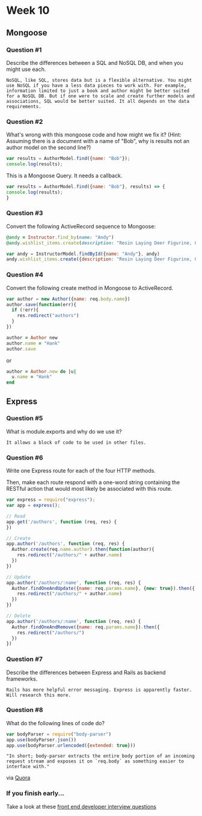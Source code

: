 # Week 10

## Mongoose

### Question #1

Describe the differences between a SQL and NoSQL DB, and when you might use each.

```text
NoSQL, like SQL, stores data but is a flexible alternative. You might use NoSQL if you have a less data pieces to work with. For example, information limited to just a book and author might be better suited for a NoSQL DB. But if one were to scale and create further models and associations, SQL would be better suited. It all depends on the data requirements.
```

### Question #2

What's wrong with this mongoose code and how might we fix it?
(Hint: Assuming there is a document with a name of "Bob", why is results not an author model on the second line?)

```js
var results = AuthorModel.find({name: "Bob"});
console.log(results);
```

This is a Mongoose Query. It needs a callback.

```js
var results = AuthorModel.find({name: "Bob"}, results) => {
console.log(results);
}
```

### Question #3

Convert the following ActiveRecord sequence to Mongoose:

```rb
@andy = Instructor.find_by(name: "Andy")
@andy.wishlist_items.create(description: "Resin Laying Deer Figurine, Gold")
```

```js
var andy = InstructorModel.findById({name: "Andy"}, andy)
andy.wishlist_items.create({description: "Resin Laying Deer Figurine, Gold"}, wishlist)
```

### Question #4

Convert the following create method in Mongoose to ActiveRecord.

```js
var author = new Author({name: req.body.name})
author.save(function(err){
  if (!err){
    res.redirect("authors")
  }
})
```

```rb
author = Author new
author.name = "Hank"
author.save
```

or

```rb
author = Author.new do |u|
  u.name = "Hank"
end
```
## Express

### Question #5

What is module.exports and why do we use it?

```text
It allows a block of code to be used in other files.
```

### Question #6

Write one Express route for each of the four HTTP methods.

Then, make each route respond with a one-word string containing the RESTful action that would most likely be associated with this route.

```js
var express = require("express");
var app = express();

// Read
app.get('/authors', function (req, res) {
})

// Create
app.author('/authors', function (req, res) {
  Author.create(req.name.author).then(function(author){
    res.redirect("/authors/" + author.name)
  })
})

// Update
app.author('/authors/:name', function (req, res) {
  Author.findOneAndUpdate({name: req.params.name}, {new: true}).then({
    res.redirect("/authors/" + author.name)
  })
})

// Delete
app.author('/authors/:name', function (req, res) {
  Author.findOneAndRemove({name: req.params.name}).then({
    res.redirect("/authors/")
  })
})
```

### Question #7

Describe the differences between Express and Rails as backend frameworks.

```text
Rails has more helpful error messaging. Express is apparently faster. Will research this more.
```

### Question #8

What do the following lines of code do?

```js
var bodyParser = require("body-parser")
app.use(bodyParser.json())
app.use(bodyParser.urlencoded({extended: true}))
```

```text
"In short; body-parser extracts the entire body portion of an incoming request stream and exposes it on `req.body` as something easier to interface with."
```
via [Quora](https://www.quora.com/What-exactly-does-body-parser-do-with-express-js-and-why-do-I-need-it)

### If you finish early...

Take a look at these [front end developer interview questions](https://github.com/h5bp/Front-end-Developer-Interview-Questions/blob/master/README.md)
